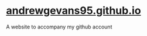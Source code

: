 # [andrewgevans95.github.io](https://andrewgevans95.github.io/)

A website to accompany my github account
